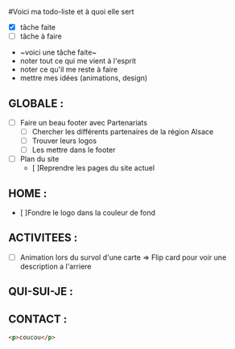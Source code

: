 #Voici ma todo-liste et à quoi elle sert

- [x] tâche faite
- [ ] tâche à faire
- ~voici une tâche faite~
- noter tout ce qui me vient à l'esprit
- noter ce qu'il me reste à faire
- mettre mes idées (animations, design)

## GLOBALE :

- [ ] Faire un beau footer avec Partenariats
  - [ ] Chercher les différents partenaires de la région Alsace
  - [ ] Trouver leurs logos
  - [ ] Les mettre dans le footer
- [ ] Plan du site
  - [ ]Reprendre les pages du site actuel

## HOME :

- [ ]Fondre le logo dans la couleur de fond

## ACTIVITEES :

- [ ] Animation lors du survol d'une carte => Flip card pour voir une description a l'arriere

## QUI-SUI-JE :

## CONTACT :

```html
<p>coucou</p>
```
